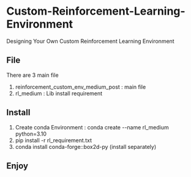 # Custom-Reinforcement-Learning-Environment
Designing Your Own Custom Reinforcement Learning Environment
## File 
There are 3 main file
1. reinforcement_custom_env_medium_post : main file
3. rl_medium : Lib install requirement
## Install
1. Create conda Environment : conda create --name rl_medium python=3.10
2. pip install -r rl_requirement.txt
3. conda install conda-forge::box2d-py (install separately)
## Enjoy 
